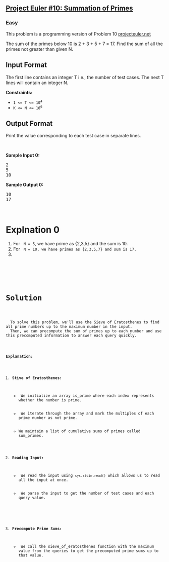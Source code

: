<h2><a href="https://www.hackerrank.com/contests/projecteuler/challenges/euler010/problem?isFullScreen=true">Project Euler #10: Summation of Primes </a></h2>
<h3>Easy</h3>
<p>This problem is a programming version of Problem 10 <a href="https://projecteuler.net/">projecteuler.net</a></p>
<p>The sum of the primes below 10 is 2 + 3 + 5 + 7 = 17. Find the sum of all the primes not greater than given N.</p>

<h2>Input Format</h2>
<p>The first line contains an integer T i.e., the number of test cases.
The next T lines will contain an integer N.</p>


<p><strong>Constraints:</strong></p>

<ul>
	<li><code>1 &lt;= T &lt;= 10<sup>4</sup></code></li>
  <li><code>K &lt;= N &lt;= 10<sup>6</sup></code></li>
</ul>

<h2> Output Format</h2>
<p>Print the value corresponding to each test case in separate lines.</p>
<p>&nbsp;</p>
<p><strong class="example">Sample Input 0:</strong></p>
<pre>
2
5
10
</pre>
<p><strong class="example">Sample Output 0:</strong></p>
<pre>
10
17
</pre>
<p>&nbsp;</p>

<h1>Explnation 0</h1>
<p>
  <ol> 
    <li>For <code> N = 5</code>, we have prime as {2,3,5} and the sum is 10.</li>
    <li>For <code> N = 10, we have primes as {2,3,5,7} and sum is 17.<li>
  </ol>
</p>


<h1>Solution</h1>
<p>
  To solve this problem, we'll use the Sieve of Eratosthenes to find all prime numbers up to the maximum number in the input. 
  Then, we can precompute the sum of primes up to each number and use this precomputed information to answer each query quickly.
<p>

<p><b>Explanation:</b>
 <ol>
   <li><b>Stive of Eratosthenes:</b>
     <ul>
       <li> We initialize an array is_prime where each index represents whether the number is prime.</li>
       <li> We iterate through the array and mark the multiples of each prime number as not prime.</li>
       <li>We maintain a list of cumulative sums of primes called sum_primes.</li>
     </ul>
     <li><b>Reading Input:</b>
       <ul>
         <li> We read the input using <code>sys.stdin.read()</code> which allows us to read all the input at once.</li>
         <li> We parse the input to get the number of test cases and each query value.</li>
       </ul>
     </li>
   <li><b>Precompute Prime Sums:</b>
   <ul>
     <li> We call the sieve_of_eratosthenes function with the maximum value from the queries to get the precomputed prime sums up to that value.</li>
   </ul>
   </li>
  </li>
 </ol>
